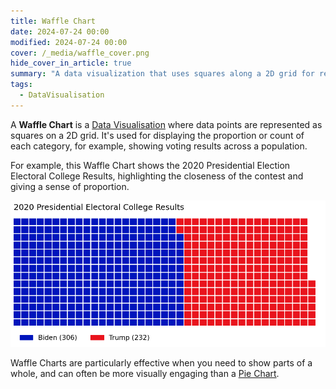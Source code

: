 ```yaml
---
title: Waffle Chart
date: 2024-07-24 00:00
modified: 2024-07-24 00:00
cover: /_media/waffle_cover.png
hide_cover_in_article: true
summary: "A data visualization that uses squares along a 2D grid for representing proportion."
tags:
  - DataVisualisation
---
```


A **Waffle Chart** is a [Data Visualisation](../../../permanent/data-visualisation.md) where data points are represented as squares on a 2D grid. It's used for displaying the proportion or count of each category, for example, showing voting results across a population.

For example, this Waffle Chart shows the 2020 Presidential Election Electoral College Results, highlighting the closeness of the contest and giving a sense of proportion.

![Example Waffle Chart showing the Presidential Electoral College Results](../_media/waffle_example_2020_pres.png)

Waffle Charts are particularly effective when you need to show parts of a whole, and can often be more visually engaging than a [Pie Chart](pie-chart.md).
